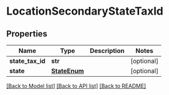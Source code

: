 # LocationSecondaryStateTaxId

## Properties
Name | Type | Description | Notes
------------ | ------------- | ------------- | -------------
**state_tax_id** | **str** |  | [optional] 
**state** | [**StateEnum**](StateEnum.md) |  | [optional] 

[[Back to Model list]](../README.md#documentation-for-models) [[Back to API list]](../README.md#documentation-for-api-endpoints) [[Back to README]](../README.md)


